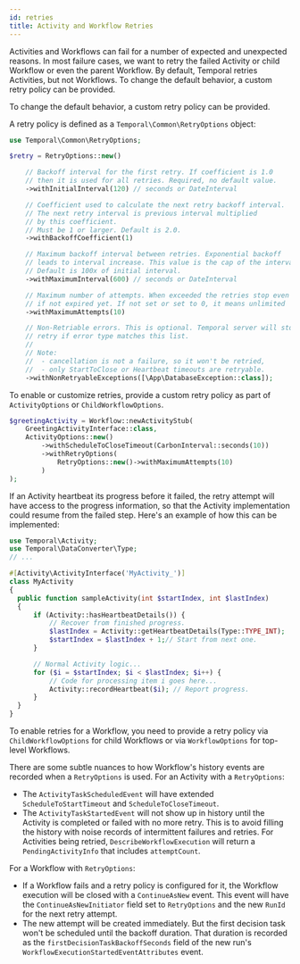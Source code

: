 ```yaml
---
id: retries
title: Activity and Workflow Retries
---
```


Activities and Workflows can fail for a number of expected and unexpected reasons.
In most failure cases, we want to retry the failed Activity or child Workflow or even the parent Workflow.
By default, Temporal retries Activities, but not Workflows.
To change the default behavior, a custom retry policy can be provided.

To change the default behavior, a custom retry policy can be provided.

A retry policy is defined as a `Temporal\Common\RetryOptions` object:

```php
use Temporal\Common\RetryOptions;

$retry = RetryOptions::new()

    // Backoff interval for the first retry. If coefficient is 1.0
    // then it is used for all retries. Required, no default value.
    ->withInitialInterval(120) // seconds or DateInterval

    // Coefficient used to calculate the next retry backoff interval.
    // The next retry interval is previous interval multiplied
    // by this coefficient.
    // Must be 1 or larger. Default is 2.0.
    ->withBackoffCoefficient(1)

    // Maximum backoff interval between retries. Exponential backoff
    // leads to interval increase. This value is the cap of the interval.
    // Default is 100x of initial interval.
    ->withMaximumInterval(600) // seconds or DateInterval

    // Maximum number of attempts. When exceeded the retries stop even
    // if not expired yet. If not set or set to 0, it means unlimited
    ->withMaximumAttempts(10)

    // Non-Retriable errors. This is optional. Temporal server will stop
    // retry if error type matches this list.
    //
    // Note:
    //  - cancellation is not a failure, so it won't be retried,
    //  - only StartToClose or Heartbeat timeouts are retryable.
    ->withNonRetryableExceptions([\App\DatabaseException::class]);
```

To enable or customize retries, provide a custom retry policy as part of `ActivityOptions` or `ChildWorkflowOptions`.

```php
$greetingActivity = Workflow::newActivityStub(
    GreetingActivityInterface::class,
    ActivityOptions::new()
        ->withScheduleToCloseTimeout(CarbonInterval::seconds(10))
        ->withRetryOptions(
            RetryOptions::new()->withMaximumAttempts(10)
        )
);
```

If an Activity heartbeat its progress before it failed, the retry attempt will have access to the progress information,
so that the Activity implementation could resume from the failed step. Here's an example of how this can be implemented:

```php
use Temporal\Activity;
use Temporal\DataConverter\Type;
// ...

#[Activity\ActivityInterface('MyActivity_')]
class MyActivity
{
  public function sampleActivity(int $startIndex, int $lastIndex)
  {
      if (Activity::hasHeartbeatDetails()) {
          // Recover from finished progress.
          $lastIndex = Activity::getHeartbeatDetails(Type::TYPE_INT);
          $startIndex = $lastIndex + 1;// Start from next one.
      }

      // Normal Activity logic...
      for ($i = $startIndex; $i < $lastIndex; $i++) {
          // Code for processing item i goes here...
          Activity::recordHeartbeat($i); // Report progress.
      }
  }
}
```

To enable retries for a Workflow, you need to provide a retry policy via `ChildWorkflowOptions` for child Workflows or
via `WorkflowOptions` for top-level Workflows.

There are some subtle nuances to how Workflow's history events are recorded when a `RetryOptions` is used.
For an Activity with a `RetryOptions`:

- The `ActivityTaskScheduledEvent` will have extended `ScheduleToStartTimeout` and `ScheduleToCloseTimeout`.
- The `ActivityTaskStartedEvent` will not show up in history until the Activity is completed or failed with no more retry.
  This is to avoid filling the history with noise records of intermittent failures and retries.
  For Activities being retried, `DescribeWorkflowExecution` will return a `PendingActivityInfo` that includes `attemptCount`.

For a Workflow with `RetryOptions`:

- If a Workflow fails and a retry policy is configured for it, the Workflow execution will be closed with a `ContinueAsNew` event.
  This event will have the `ContinueAsNewInitiator` field set to `RetryOptions` and the new `RunId` for the next retry attempt.
- The new attempt will be created immediately. But the first decision task won't be scheduled until the backoff duration.
  That duration is recorded as the `firstDecisionTaskBackoffSeconds` field of the new run's `WorkflowExecutionStartedEventAttributes` event.
